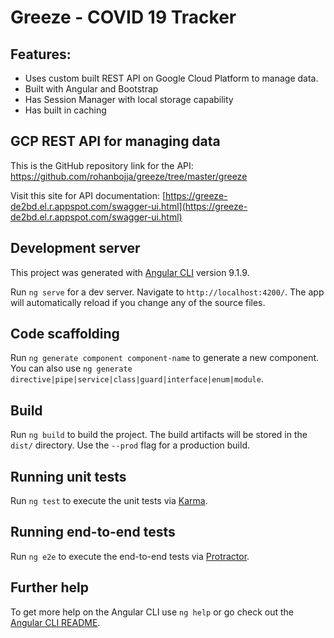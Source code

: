 # Greeze - COVID 19 Tracker

## Features:
* Uses custom built REST API on Google Cloud Platform to manage data.
* Built with Angular and Bootstrap
* Has Session Manager with local storage capability
* Has built in caching

## GCP REST API for managing data
This is the GitHub repository link for the API: https://github.com/rohanbojja/greeze/tree/master/greeze

Visit this site for API documentation: [https://greeze-de2bd.el.r.appspot.com/swagger-ui.html](https://greeze-de2bd.el.r.appspot.com/swagger-ui.html)


## Development server
This project was generated with [Angular CLI](https://github.com/angular/angular-cli) version 9.1.9.

Run `ng serve` for a dev server. Navigate to `http://localhost:4200/`. The app will automatically reload if you change any of the source files.

## Code scaffolding

Run `ng generate component component-name` to generate a new component. You can also use `ng generate directive|pipe|service|class|guard|interface|enum|module`.

## Build

Run `ng build` to build the project. The build artifacts will be stored in the `dist/` directory. Use the `--prod` flag for a production build.

## Running unit tests

Run `ng test` to execute the unit tests via [Karma](https://karma-runner.github.io).

## Running end-to-end tests

Run `ng e2e` to execute the end-to-end tests via [Protractor](http://www.protractortest.org/).

## Further help

To get more help on the Angular CLI use `ng help` or go check out the [Angular CLI README](https://github.com/angular/angular-cli/blob/master/README.md).
